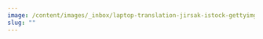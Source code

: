 ```yaml
---
image: /content/images/_inbox/laptop-translation-jirsak-istock-gettyimgplus-1226941220.png
slug: ""
---
```

